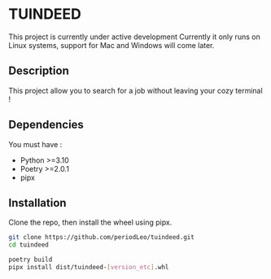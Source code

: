 # TUINDEED

This project is currently under active development
Currently it only runs on Linux systems, support for Mac and Windows will come later.

## Description

This project allow you to search for a job without leaving your cozy terminal !

## Dependencies

You must have :

- Python >=3.10
- Poetry >=2.0.1
- pipx

## Installation

Clone the repo, then install the wheel using pipx.

```bash
git clone https://github.com/periodLeo/tuindeed.git
cd tuindeed

poetry build
pipx install dist/tuindeed-[version_etc].whl
```
